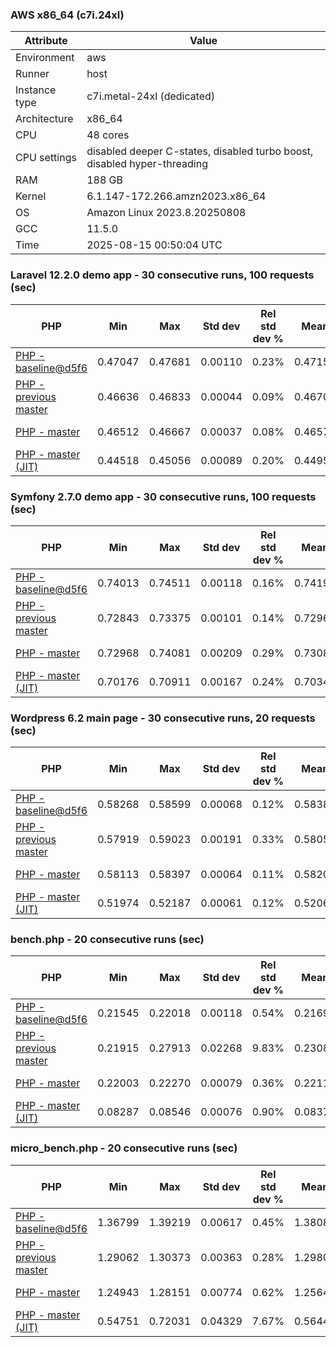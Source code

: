 ### AWS x86_64 (c7i.24xl)

|  Attribute    |     Value      |
|---------------|----------------|
| Environment   |aws|
| Runner        |host|
| Instance type |c7i.metal-24xl (dedicated)|
| Architecture  |x86_64
| CPU           |48 cores|
| CPU settings  |disabled deeper C-states, disabled turbo boost, disabled hyper-threading|
| RAM           |188 GB|
| Kernel        |6.1.147-172.266.amzn2023.x86_64|
| OS            |Amazon Linux 2023.8.20250808|
| GCC           |11.5.0|
| Time          |2025-08-15 00:50:04 UTC|

### Laravel 12.2.0 demo app - 30 consecutive runs, 100 requests (sec)

|     PHP     |     Min     |     Max     |    Std dev   | Rel std dev % |  Mean  | Mean diff % |   Median   | Median diff % | P-value |     Memory    |
|-------------|-------------|-------------|--------------|---------------|--------|-------------|------------|---------------|---------|---------------|
|[PHP - baseline@d5f6](https://github.com/php/php-src/commit/d5f6e56610)|0.47047|0.47681|0.00110|0.23%|0.47155|0.00%|0.47135|0.00%|0.000|46.64 MB|
|[PHP - previous master](https://github.com/php/php-src/commit/359f4420a4)|0.46636|0.46833|0.00044|0.09%|0.46707|-0.95%|0.46702|-0.92%|0.000|46.92 MB|
|[PHP - master](https://github.com/php/php-src/commit/f9d95c649e)|0.46512|0.46667|0.00037|0.08%|0.46570|-1.24%|0.46565|-1.21%|0.000|46.98 MB|
|[PHP - master (JIT)](https://github.com/php/php-src/commit/f9d95c649e)|0.44518|0.45056|0.00089|0.20%|0.44956|-4.66%|0.44968|-4.60%|0.000|58.04 MB|

### Symfony 2.7.0 demo app - 30 consecutive runs, 100 requests (sec)

|     PHP     |     Min     |     Max     |    Std dev   | Rel std dev % |  Mean  | Mean diff % |   Median   | Median diff % | P-value |     Memory    |
|-------------|-------------|-------------|--------------|---------------|--------|-------------|------------|---------------|---------|---------------|
|[PHP - baseline@d5f6](https://github.com/php/php-src/commit/d5f6e56610)|0.74013|0.74511|0.00118|0.16%|0.74192|0.00%|0.74161|0.00%|0.000|28.05 MB|
|[PHP - previous master](https://github.com/php/php-src/commit/359f4420a4)|0.72843|0.73375|0.00101|0.14%|0.72965|-1.65%|0.72957|-1.62%|0.000|27.83 MB|
|[PHP - master](https://github.com/php/php-src/commit/f9d95c649e)|0.72968|0.74081|0.00209|0.29%|0.73087|-1.49%|0.73028|-1.53%|0.000|27.89 MB|
|[PHP - master (JIT)](https://github.com/php/php-src/commit/f9d95c649e)|0.70176|0.70911|0.00167|0.24%|0.70347|-5.18%|0.70300|-5.21%|0.000|29.25 MB|

### Wordpress 6.2 main page - 30 consecutive runs, 20 requests (sec)

|     PHP     |     Min     |     Max     |    Std dev   | Rel std dev % |  Mean  | Mean diff % |   Median   | Median diff % | P-value |     Memory    |
|-------------|-------------|-------------|--------------|---------------|--------|-------------|------------|---------------|---------|---------------|
|[PHP - baseline@d5f6](https://github.com/php/php-src/commit/d5f6e56610)|0.58268|0.58599|0.00068|0.12%|0.58386|0.00%|0.58378|0.00%|0.000|43.16 MB|
|[PHP - previous master](https://github.com/php/php-src/commit/359f4420a4)|0.57919|0.59023|0.00191|0.33%|0.58055|-0.57%|0.58008|-0.63%|0.000|43.60 MB|
|[PHP - master](https://github.com/php/php-src/commit/f9d95c649e)|0.58113|0.58397|0.00064|0.11%|0.58209|-0.30%|0.58204|-0.30%|0.000|43.67 MB|
|[PHP - master (JIT)](https://github.com/php/php-src/commit/f9d95c649e)|0.51974|0.52187|0.00061|0.12%|0.52060|-10.83%|0.52054|-10.83%|0.000|61.46 MB|

### bench.php - 20 consecutive runs (sec)

|     PHP     |     Min     |     Max     |    Std dev   | Rel std dev % |  Mean  | Mean diff % |   Median   | Median diff % | P-value |     Memory    |
|-------------|-------------|-------------|--------------|---------------|--------|-------------|------------|---------------|---------|---------------|
|[PHP - baseline@d5f6](https://github.com/php/php-src/commit/d5f6e56610)|0.21545|0.22018|0.00118|0.54%|0.21693|0.00%|0.21661|0.00%|0.000|25.33 MB|
|[PHP - previous master](https://github.com/php/php-src/commit/359f4420a4)|0.21915|0.27913|0.02268|9.83%|0.23081|6.40%|0.22001|1.57%|0.000|25.20 MB|
|[PHP - master](https://github.com/php/php-src/commit/f9d95c649e)|0.22003|0.22270|0.00079|0.36%|0.22119|1.97%|0.22107|2.06%|0.000|25.19 MB|
|[PHP - master (JIT)](https://github.com/php/php-src/commit/f9d95c649e)|0.08287|0.08546|0.00076|0.90%|0.08371|-61.41%|0.08329|-61.55%|0.000|26.47 MB|

### micro_bench.php - 20 consecutive runs (sec)

|     PHP     |     Min     |     Max     |    Std dev   | Rel std dev % |  Mean  | Mean diff % |   Median   | Median diff % | P-value |     Memory    |
|-------------|-------------|-------------|--------------|---------------|--------|-------------|------------|---------------|---------|---------------|
|[PHP - baseline@d5f6](https://github.com/php/php-src/commit/d5f6e56610)|1.36799|1.39219|0.00617|0.45%|1.38081|0.00%|1.38137|0.00%|0.000|20.64 MB|
|[PHP - previous master](https://github.com/php/php-src/commit/359f4420a4)|1.29062|1.30373|0.00363|0.28%|1.29809|-5.99%|1.29905|-5.96%|0.000|20.79 MB|
|[PHP - master](https://github.com/php/php-src/commit/f9d95c649e)|1.24943|1.28151|0.00774|0.62%|1.25647|-9.01%|1.25436|-9.19%|0.000|20.79 MB|
|[PHP - master (JIT)](https://github.com/php/php-src/commit/f9d95c649e)|0.54751|0.72031|0.04329|7.67%|0.56447|-59.12%|0.55405|-59.89%|0.000|22.23 MB|
